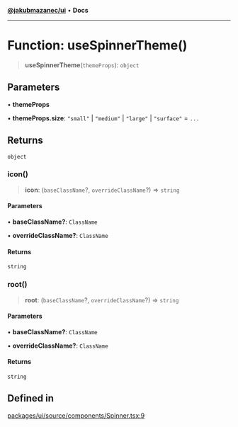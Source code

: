 [**@jakubmazanec/ui**](../README.md) • **Docs**

---

# Function: useSpinnerTheme()

> **useSpinnerTheme**(`themeProps`): `object`

## Parameters

• **themeProps**

• **themeProps.size**: `"small"` \| `"medium"` \| `"large"` \| `"surface"` = `...`

## Returns

`object`

### icon()

> **icon**: (`baseClassName`?, `overrideClassName`?) => `string`

#### Parameters

• **baseClassName?**: `ClassName`

• **overrideClassName?**: `ClassName`

#### Returns

`string`

### root()

> **root**: (`baseClassName`?, `overrideClassName`?) => `string`

#### Parameters

• **baseClassName?**: `ClassName`

• **overrideClassName?**: `ClassName`

#### Returns

`string`

## Defined in

[packages/ui/source/components/Spinner.tsx:9](https://github.com/jakubmazanec/tools/blob/3137813ef46c72d3c081751f960a2aa2c61ad567/packages/ui/source/components/Spinner.tsx#L9)
